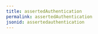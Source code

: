 ```yaml
---
title: assertedAuthentication
permalink: assertedAuthentication
jsonid: assertedauthentication
---
```

